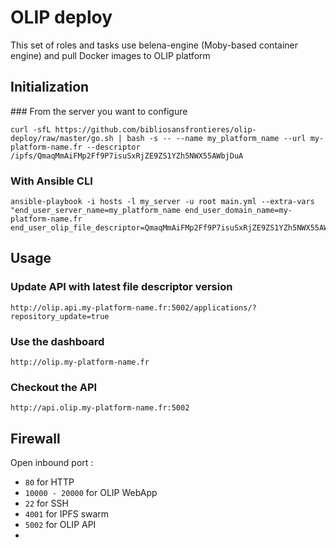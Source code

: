 # OLIP deploy

This set of roles and tasks use belena-engine (Moby-based container engine) and pull Docker images to OLIP platform


## Initialization

### From the server you want to configure
```
curl -sfL https://github.com/bibliosansfrontieres/olip-deploy/raw/master/go.sh | bash -s -- --name my_platform_name --url my-platform-name.fr --descriptor /ipfs/QmaqMmAiFMp2Ff9P7isuSxRjZE9ZS1YZh5NWX55AWbjDuA
```

### With Ansible CLI

```
ansible-playbook -i hosts -l my_server -u root main.yml --extra-vars "end_user_server_name=my_platform_name end_user_domain_name=my-platform-name.fr end_user_olip_file_descriptor=QmaqMmAiFMp2Ff9P7isuSxRjZE9ZS1YZh5NWX55AWbjDuA"
```

## Usage

### Update API with latest file descriptor version

```
http://olip.api.my-platform-name.fr:5002/applications/?repository_update=true
```

### Use the dashboard

```
http://olip.my-platform-name.fr
```

### Checkout the API

```
http://api.olip.my-platform-name.fr:5002
```

## Firewall

Open inbound port :
* `80` for HTTP
* `10000 - 20000` for OLIP WebApp
* `22` for SSH
* `4001` for IPFS swarm
* `5002` for OLIP API
*
